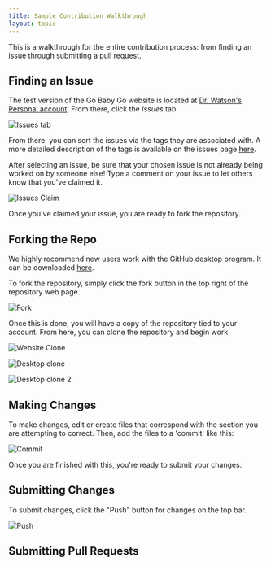 ```yaml
---
title: Sample Contribution Walkthrough 
layout: topic
---
```


This is a walkthrough for the entire contribution process: from finding an issue through submitting a pull request.

## Finding an Issue

The test version of the Go Baby Go website is located at [Dr. Watson's Personal account](https://github.com/rbwatson/GoBabyGo). From there, click the _Issues_ tab. 

![Issues tab]({{site.baseurl}}/docs/assets/images/issues-tab.png)

From there, you can sort the issues via the tags they are associated with. A more detailed description of the tags is available on the issues page [here]({{site.baseurl}}/pages/docs-contribution/gbg-issues.html).

After selecting an issue, be sure that your chosen issue is not already being worked on by someone else! Type a comment on your issue to let others know that you've claimed it.

![Issues Claim]({{site.baseurl}}/docs/assets/images/issues-claim.png)

Once you've claimed your issue, you are ready to fork the repository.

## Forking the Repo

We highly recommend new users work with the GitHub desktop program. It can be downloaded [here](https://desktop.github.com/).

To fork the repository, simply click the fork button in the top right of the repository web page.

![Fork]({{site.baseurl}}/docs/assets/images/fork-button.png)

Once this is done, you will have a copy of the repository tied to your account. From here, you can clone the repository and begin work.

![Website Clone]({{site.baseurl}}/docs/assets/images/clone-button.png)

![Desktop clone]({{site.baseurl}}/docs/assets/images/gh-desktop-clone.png)

![Desktop clone 2]({{site.baseurl}}/docs/assets/images/gh-desktop-clone-url.png)

## Making Changes

To make changes, edit or create files that correspond with the section you are attempting to correct. Then, add the files to a 'commit' like this:

![Commit]({{site.baseurl}}/docs/assets/images/gh-desktop-commit.png)

Once you are finished with this, you're ready to submit your changes. 

## Submitting Changes

To submit changes, click the "Push" button for changes on the top bar.

![Push]({{site.baseurll}}/docs/assets/images/gh-desktop-push.png)

## Submitting Pull Requests  

